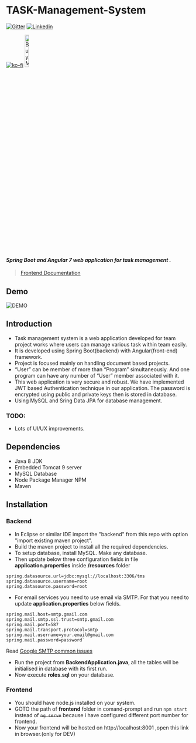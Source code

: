 # TASK-Management-System

[![Gitter](https://badges.gitter.im/TMS-Community/community.svg)](https://gitter.im/TMS-Community/community?utm_source=badge&utm_medium=badge&utm_campaign=pr-badge)  [![Linkedin](https://img.icons8.com/fluent/48/000000/linkedin.png)](https://www.linkedin.com/in/ayushman1024/)

[![ko-fi](https://www.ko-fi.com/img/githubbutton_sm.svg)](https://ko-fi.com/W7W01JFRM) <a href="https://www.buymeacoffee.com/ar7HQlZ" target="_blank"><img src="https://cdn.buymeacoffee.com/buttons/default-black.png" alt="Buy Me A Coffee" width=15% height=15%></a>
#### *Spring Boot and Angular 7 web application for task management .*
>  [Frontend Documentation](https://ayushman1024.github.io/documentation/)

## Demo
![DEMO](misc/demo/tms_demo.gif)

## Introduction
- Task management system is a web application developed for team project works where users can manage various task within team easily.
- It is developed using Spring Boot(backend) with Angular(front-end)  framework.
- Project is focused mainly on handling document based projects.
- “User” can be member of more than “Program” simultaneously. And one program can have any number of “User” member associated with it.
- This web application is very secure and robust. We have implemented JWT based Authentication technique in our application. The password is encrypted using public and private keys then is stored in database.
- Using MySQL and Sring Data JPA for database management.

### TODO:
- Lots of UI/UX improvements.

## Dependencies
- Java 8 JDK
- Embedded Tomcat 9 server
- MySQL Database
- Node Package Manager NPM
- Maven
## Installation
### Backend
 - In Eclipse or similar IDE import the "backend" from this repo with option "import existing maven project".
 - Build the maven project to install all the required dependencies.
 - To setup database, install MySQL. Make any database.
 - Then update below three configuration fields in file **application.properties** inside **/resources** folder
>

    spring.datasource.url=jdbc:mysql://localhost:3306/tms
    spring.datasource.username=root
    spring.datasource.password=root
- For email services you need to use email via SMTP. For that you need to update **application.properties** below fields. 

>
    spring.mail.host=smtp.gmail.com
	spring.mail.smtp.ssl.trust=smtp.gmail.com
	spring.mail.port=587
	spring.mail.transport.protocol=smtp
	spring.mail.username=your.email@gmail.com
	spring.mail.password=password`
Read [Google SMTP common issues](https://help.dreamhost.com/hc/en-us/articles/115001719551-Troubleshooting-GMAIL-SMTP-authentication-errors)

- Run the project from **BackendApplication.java**, all the tables will be initialised in database with its first run.
- Now execute **roles.sql** on your database.

### Frontend
- You should have node.js installed on your system.
- GOTO the path of **frontend** folder in comand-prompt and run `npm start`  instead of ~~`ng serve`~~ because i have configured different port number for frontend.
- Now your frontend will be hosted on http://localhost:8001 ,open this link in browser.(only for DEV)


<img src="https://github-pages-visitor.herokuapp.com/counterimg/githubDashboard_TMS" alt="" width="5"/>
